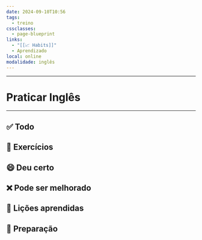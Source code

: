 ```yaml
---
date: 2024-09-10T10:56
tags:
  - treino
cssclasses:
  - page-blueprint
links:
  - "[[📈 Habits]]"
  - Aprendizado
local: online
modalidade: inglês
---
```

---
# Praticar Inglês

---

## ✅ Todo



## 🏃 Exercícios



## 😄 Deu certo



## ❌ Pode ser melhorado



## 🌈 Lições aprendidas



## 🧐 Preparação


